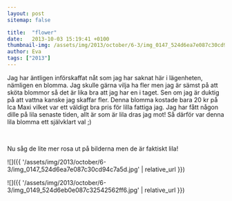 ```yaml
---
layout: post
sitemap: false

title:  "flower"
date:   2013-10-03 15:19:41 +0100
thumbnail-img: /assets/img/2013/october/6-3/img_0147_524d6ea7e087c30cd94c7a5d.jpg
author: Eva
tags: ["2013"]
---
```


Jag har äntligen införskaffat nåt som jag har saknat här i lägenheten, nämligen en blomma. Jag skulle gärna vilja ha fler men jag är sämst på att sköta blommor så det är lika bra att jag har en i taget. Sen om jag är duktig på att vattna kanske jag skaffar fler. Denna blomma kostade bara 20 kr på Ica Maxi vilket var ett väldigt bra pris för lilla fattiga jag. Jag har fått någon dille på lila senaste tiden, allt är som är lila dras jag mot! Så därför var denna lila blomma ett självklart val ;)




 




Nu såg de lite mer rosa ut på bilderna men de är faktiskt lila!

![]({{ '/assets/img/2013/october/6-3/img_0147_524d6ea7e087c30cd94c7a5d.jpg'  | relative_url }})

![]({{ '/assets/img/2013/october/6-3/img_0149_524d6eb0e087c32542562ff6.jpg'  | relative_url }})

